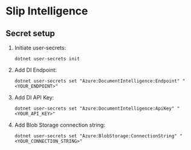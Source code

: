 # Slip Intelligence

## Secret setup

1. Initiate user-secrets:
   ```
   dotnet user-secrets init
   ```
1. Add DI Endpoint:
   ```
   dotnet user-secrets set "Azure:DocumentIntelligence:Endpoint" "<YOUR_ENDPOINT>"
   ```
1. Add DI API Key:
   ```
   dotnet user-secrets set "Azure:DocumentIntelligence:ApiKey" "<YOUR_API_KEY>"
   ```
1. Add Blob Storage connection string:
   ```
   dotnet user-secrets set "Azure:BlobStorage:ConnectionString" "<YOUR_CONNECTION_STRING>"
   ```
